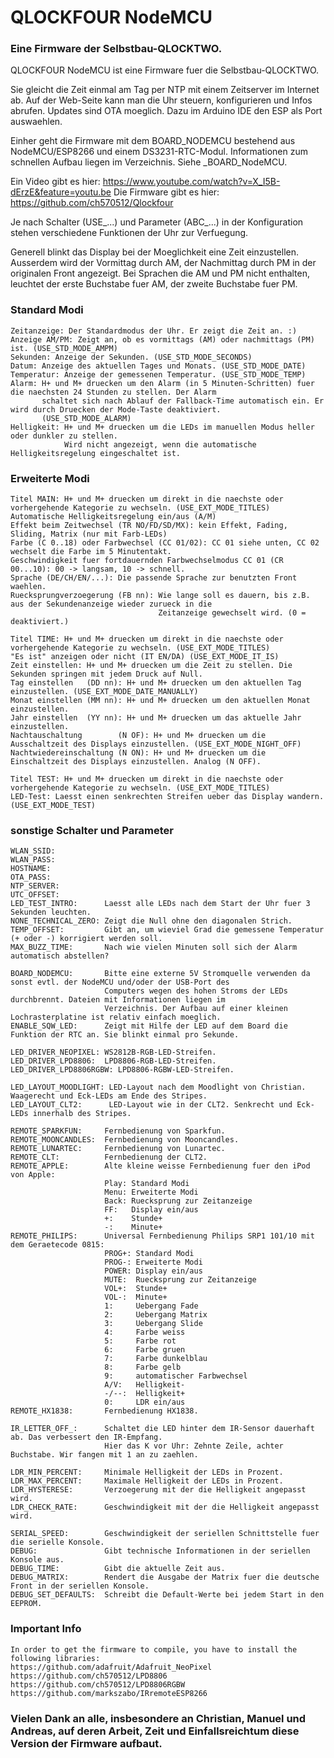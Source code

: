 # QLOCKFOUR NodeMCU
### Eine Firmware der Selbstbau-QLOCKTWO.

QLOCKFOUR NodeMCU ist eine Firmware fuer die Selbstbau-QLOCKTWO.

Sie gleicht die Zeit einmal am Tag per NTP mit einem Zeitserver im Internet ab. Auf der Web-Seite kann man die Uhr steuern, konfigurieren und Infos abrufen. Updates sind OTA moeglich. Dazu im Arduino IDE den ESP als Port auswaehlen.

Einher geht die Firmware mit dem BOARD_NODEMCU bestehend aus NodeMCU/ESP8266 und einem DS3231-RTC-Modul. Informationen zum schnellen Aufbau liegen im Verzeichnis. Siehe _BOARD_NodeMCU.

Ein Video gibt es hier: https://www.youtube.com/watch?v=X_I5B-dErzE&feature=youtu.be
Die Firmware gibt es hier: https://github.com/ch570512/Qlockfour

Je nach Schalter (USE_...) und Parameter (ABC_...) in der Konfiguration stehen verschiedene Funktionen der Uhr
zur Verfuegung.
  
Generell blinkt das Display bei der Moeglichkeit eine Zeit einzustellen. Ausserdem wird der Vormittag durch AM, der
Nachmittag durch PM in der originalen Front angezeigt. Bei Sprachen die AM und PM nicht enthalten, leuchtet der erste
Buchstabe fuer AM, der zweite Buchstabe fuer PM.

### Standard Modi
```
Zeitanzeige: Der Standardmodus der Uhr. Er zeigt die Zeit an. :)
Anzeige AM/PM: Zeigt an, ob es vormittags (AM) oder nachmittags (PM) ist. (USE_STD_MODE_AMPM)
Sekunden: Anzeige der Sekunden. (USE_STD_MODE_SECONDS)
Datum: Anzeige des aktuellen Tages und Monats. (USE_STD_MODE_DATE)
Temperatur: Anzeige der gemessenen Temperatur. (USE_STD_MODE_TEMP)
Alarm: H+ und M+ druecken um den Alarm (in 5 Minuten-Schritten) fuer die naechsten 24 Stunden zu stellen. Der Alarm
       schaltet sich nach Ablauf der Fallback-Time automatisch ein. Er wird durch Druecken der Mode-Taste deaktiviert.
       (USE_STD_MODE_ALARM)
Helligkeit: H+ und M+ druecken um die LEDs im manuellen Modus heller oder dunkler zu stellen.
            Wird nicht angezeigt, wenn die automatische Helligkeitsregelung eingeschaltet ist.
```
### Erweiterte Modi
```
Titel MAIN: H+ und M+ druecken um direkt in die naechste oder vorhergehende Kategorie zu wechseln. (USE_EXT_MODE_TITLES)
Automatische Helligkeitsregelung ein/aus (A/M)
Effekt beim Zeitwechsel (TR NO/FD/SD/MX): kein Effekt, Fading, Sliding, Matrix (nur mit Farb-LEDs)
Farbe (C 0..18) oder Farbwechsel (CC 01/02): CC 01 siehe unten, CC 02 wechselt die Farbe im 5 Minutentakt.
Geschwindigkeit fuer fortdauernden Farbwechselmodus CC 01 (CR 00...10): 00 -> langsam, 10 -> schnell.
Sprache (DE/CH/EN/...): Die passende Sprache zur benutzten Front waehlen.
Ruecksprungverzoegerung (FB nn): Wie lange soll es dauern, bis z.B. aus der Sekundenanzeige wieder zurueck in die
                                 Zeitanzeige gewechselt wird. (0 = deaktiviert.)

Titel TIME: H+ und M+ druecken um direkt in die naechste oder vorhergehende Kategorie zu wechseln. (USE_EXT_MODE_TITLES)
"Es ist" anzeigen oder nicht (IT EN/DA) (USE_EXT_MODE_IT_IS)
Zeit einstellen: H+ und M+ druecken um die Zeit zu stellen. Die Sekunden springen mit jedem Druck auf Null.
Tag einstellen   (DD nn): H+ und M+ druecken um den aktuellen Tag einzustellen. (USE_EXT_MODE_DATE_MANUALLY)
Monat einstellen (MM nn): H+ und M+ druecken um den aktuellen Monat einzustellen.
Jahr einstellen  (YY nn): H+ und M+ druecken um das aktuelle Jahr einzustellen.
Nachtauschaltung        (N OF): H+ und M+ druecken um die Ausschaltzeit des Displays einzustellen. (USE_EXT_MODE_NIGHT_OFF)
Nachtwiedereinschaltung (N ON): H+ und M+ druecken um die Einschaltzeit des Displays einzustellen. Analog (N OFF).

Titel TEST: H+ und M+ druecken um direkt in die naechste oder vorhergehende Kategorie zu wechseln. (USE_EXT_MODE_TITLES)
LED-Test: Laesst einen senkrechten Streifen ueber das Display wandern. (USE_EXT_MODE_TEST)
```
### sonstige Schalter und Parameter
```
WLAN_SSID:
WLAN_PASS:
HOSTNAME:
OTA_PASS:
NTP_SERVER:
UTC_OFFSET:
LED_TEST_INTRO:      Laesst alle LEDs nach dem Start der Uhr fuer 3 Sekunden leuchten.
NONE_TECHNICAL_ZERO: Zeigt die Null ohne den diagonalen Strich.
TEMP_OFFSET:         Gibt an, um wieviel Grad die gemessene Temperatur (+ oder -) korrigiert werden soll.
MAX_BUZZ_TIME:       Nach wie vielen Minuten soll sich der Alarm automatisch abstellen?

BOARD_NODEMCU:       Bitte eine externe 5V Stromquelle verwenden da sonst evtl. der NodeMCU und/oder der USB-Port des
                     Computers wegen des hohen Stroms der LEDs durchbrennt. Dateien mit Informationen liegen im
                     Verzeichnis. Der Aufbau auf einer kleinen Lochrasterplatine ist relativ einfach moeglich.
ENABLE_SQW_LED:      Zeigt mit Hilfe der LED auf dem Board die Funktion der RTC an. Sie blinkt einmal pro Sekunde.

LED_DRIVER_NEOPIXEL: WS2812B-RGB-LED-Streifen.
LED_DRIVER_LPD8806:  LPD8806-RGB-LED-Streifen.
LED_DRIVER_LPD8806RGBW: LPD8806-RGBW-LED-Streifen.

LED_LAYOUT_MOODLIGHT: LED-Layout nach dem Moodlight von Christian. Waagerecht und Eck-LEDs am Ende des Stripes.
LED_LAYOUT_CLT2:      LED-Layout wie in der CLT2. Senkrecht und Eck-LEDs innerhalb des Stripes.

REMOTE_SPARKFUN:     Fernbedienung von Sparkfun.
REMOTE_MOONCANDLES:  Fernbedienung von Mooncandles.
REMOTE_LUNARTEC:     Fernbedienung von Lunartec.
REMOTE_CLT:          Fernbedienung der CLT2.
REMOTE_APPLE:        Alte kleine weisse Fernbedienung fuer den iPod von Apple:
                     Play: Standard Modi
                     Menu: Erweiterte Modi
                     Back: Ruecksprung zur Zeitanzeige
                     FF:   Display ein/aus
                     +:    Stunde+
                     -:    Minute+
REMOTE_PHILIPS:      Universal Fernbedienung Philips SRP1 101/10 mit dem Geraetecode 0815:
                     PROG+: Standard Modi
                     PROG-: Erweiterte Modi
                     POWER: Display ein/aus
                     MUTE:  Ruecksprung zur Zeitanzeige
                     VOL+:  Stunde+
                     VOL-:  Minute+
                     1:     Uebergang Fade
                     2:     Uebergang Matrix
                     3:     Uebergang Slide
                     4:     Farbe weiss
                     5:     Farbe rot
                     6:     Farbe gruen
                     7:     Farbe dunkelblau
                     8:     Farbe gelb
                     9:     automatischer Farbwechsel
                     A/V:   Helligkeit-
                     -/--:  Helligkeit+
                     0:     LDR ein/aus
REMOTE_HX1838:       Fernbedienung HX1838.

IR_LETTER_OFF_:      Schaltet die LED hinter dem IR-Sensor dauerhaft ab. Das verbessert den IR-Empfang.
                     Hier das K vor Uhr: Zehnte Zeile, achter Buchstabe. Wir fangen mit 1 an zu zaehlen.

LDR_MIN_PERCENT:     Minimale Helligkeit der LEDs in Prozent.
LDR_MAX_PERCENT:     Maximale Helligkeit der LEDs in Prozent.
LDR_HYSTERESE:       Verzoegerung mit der die Helligkeit angepasst wird.
LDR_CHECK_RATE:      Geschwindigkeit mit der die Helligkeit angepasst wird.

SERIAL_SPEED:        Geschwindigkeit der seriellen Schnittstelle fuer die serielle Konsole.
DEBUG:               Gibt technische Informationen in der seriellen Konsole aus.
DEBUG_TIME:          Gibt die aktuelle Zeit aus.
DEBUG_MATRIX:        Rendert die Ausgabe der Matrix fuer die deutsche Front in der seriellen Konsole.
DEBUG_SET_DEFAULTS:  Schreibt die Default-Werte bei jedem Start in den EEPROM.
```
### Important Info
```
In order to get the firmware to compile, you have to install the following libraries:
https://github.com/adafruit/Adafruit_NeoPixel
https://github.com/ch570512/LPD8806
https://github.com/ch570512/LPD8806RGBW
https://github.com/markszabo/IRremoteESP8266
```
### Vielen Dank an alle, insbesondere an Christian, Manuel und Andreas, auf deren Arbeit, Zeit und Einfallsreichtum diese Version der Firmware aufbaut.
